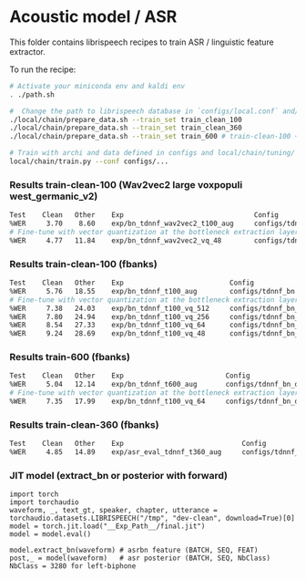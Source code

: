 Acoustic model / ASR
===

This folder contains librispeech recipes to train ASR / linguistic feature extractor.

To run the recipe:

```bash
# Activate your miniconda env and kaldi env
. ./path.sh

#  Change the path to librispeech database in `configs/local.conf` and/or use `local/download_libri.sh`
./local/chain/prepare_data.sh --train_set train_clean_100
./local/chain/prepare_data.sh --train_set train_clean_360
./local/chain/prepare_data.sh --train_set train_600 # train-clean-100 + train-other-500

# Train with archi and data defined in configs and local/chain/tuning/ (configs: model_file)
local/chain/train.py --conf configs/...
```


### Results train-clean-100 (Wav2vec2 large voxpopuli west_germanic_v2)

```sh
Test    Clean   Other    Exp                                Config
%WER     3.70    8.60    exp/bn_tdnnf_wav2vec2_t100_aug     configs/tdnnf_bn_wav2vec2
# Fine-tune with vector quantization at the bottleneck extraction layer
%WER     4.77   11.84    exp/bn_tdnnf_wav2vec2_vq_48        configs/tdnnf_bn_wav2vec2_vq
```

### Results train-clean-100 (fbanks)
```sh
Test    Clean   Other    Exp                          Config
%WER     5.76   18.55    exp/bn_tdnnf_t100_aug        configs/tdnnf_bn
# Fine-tune with vector quantization at the bottleneck extraction layer
%WER     7.38   24.03    exp/bn_tdnnf_t100_vq_512     configs/tdnnf_bn_vq
%WER     7.80   24.94    exp/bn_tdnnf_t100_vq_256     configs/tdnnf_bn_vq
%WER     8.54   27.33    exp/bn_tdnnf_t100_vq_64      configs/tdnnf_bn_vq
%WER     9.24   28.69    exp/bn_tdnnf_t100_vq_48      configs/tdnnf_bn_vq
```

### Results train-600 (fbanks)
```sh
Test    Clean   Other    Exp                         Config
%WER     5.04   12.14    exp/bn_tdnnf_t600_aug       configs/tdnnf_bn_data_large
# Fine-tune with vector quantization at the bottleneck extraction layer
%WER     7.35   17.99    exp/bn_tdnnf_t100_vq_64     configs/tdnnf_bn_data_large_vq
```

### Results train-clean-360 (fbanks)
```sh
Test    Clean   Other    Exp                             Config
%WER     4.85   14.89    exp/asr_eval_tdnnf_t360_aug     configs/tdnnf_asr_eval
```


### JIT model (extract_bn or posterior with forward)

```python3
import torch
import torchaudio
waveform, _, text_gt, speaker, chapter, utterance = torchaudio.datasets.LIBRISPEECH("/tmp", "dev-clean", download=True)[0]
model = torch.jit.load("__Exp_Path__/final.jit")
model = model.eval()

model.extract_bn(waveform) # asrbn feature (BATCH, SEQ, FEAT)
post,_ = model(waveform)   # asr posterior (BATCH, SEQ, NbClass) NbClass = 3280 for left-biphone
```
